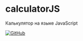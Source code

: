 # calculatorJS
Калькулятор на языке JavaScript

[![GitHub](https://img.shields.io/badge/-Мой_GitHub-333?style=for-the-badge&logo=GitHub&logoColor=fff)](https://github.com/morphIsmail)